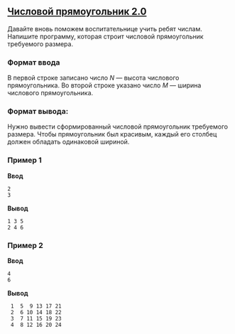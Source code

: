 ## [Числовой прямоугольник 2.0](../../../solutions/2.4/24_m.py)

Давайте вновь поможем воспитательнице учить ребят числам. Напишите программу, которая строит числовой прямоугольник требуемого размера.

### Формат ввода

В первой строке записано число $N$ — высота числового прямоугольника.
Во второй строке указано число $M$ — ширина числового прямоугольника.

### Формат вывода:

Нужно вывести сформированный числовой прямоугольник требуемого размера.
Чтобы прямоугольник был красивым, каждый его столбец должен обладать одинаковой шириной.

### Пример 1

__Ввод__
```plaintext
2
3
```

__Вывод__
```plaintext
1 3 5
2 4 6
```

### Пример 2

__Ввод__
```plaintext
4
6
```

__Вывод__
```plaintext
 1  5  9 13 17 21
 2  6 10 14 18 22
 3  7 11 15 19 23
 4  8 12 16 20 24
```